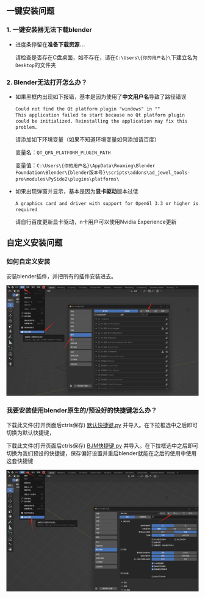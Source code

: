 ## 一键安装问题

### 1. 一键安装器无法下载blender

+ 进度条停留在**准备下载资源...**

  请检查是否存在C盘桌面，如不存在，请在`C:\Users\{你的用户名}\`下建立名为`Desktop`的文件夹

### 2. Blender无法打开怎么办？

+ 如果黑框内出现如下报错，基本是因为使用了**中文用户名**导致了路径错误

  ```
  Could not find the Qt platform plugin "windows" in ""
  This application failed to start because no Qt platform plugin could be initialized. Reinstalling the application may fix this problem.
  ```

  请添加如下环境变量（如果不知道环境变量如何添加请百度）

  变量名：`QT_QPA_PLATFORM_PLUGIN_PATH`

  变量值：`C:\Users\{你的用户名}\AppData\Roaming\Blender Foundation\Blender\{blender版本号}\scripts\addons\ad_jewel_tools-pro\modules\PySide2\plugins\platforms\`

+ 如果出现弹窗并显示，基本是因为**显卡驱动**版本过低

  ```
  A graphics card and driver with support for OpenGl 3.3 or higher is required
  ```

  请自行百度更新显卡驱动，n卡用户可以使用Nvidia Experience更新


## 自定义安装问题

### 如何自定义安装

安装blender插件，并把所有的插件安装进去。

![keymap](./res/addon.png)

### 我要安装使用blender原生的/预设好的快捷键怎么办？

下载此文件(打开页面后ctrls保存) [默认快捷键.py](https://gitee.com/atticus-lv/bjm-document/raw/master/docs/QA/res/默认快捷键.py) 并导入。在下拉框选中之后即可切换为默认快捷键，

下载此文件(打开页面后ctrls保存) [BJM快捷键.py](https://gitee.com/atticus-lv/bjm-document/raw/master/docs/QA/res/BJM快捷键.py) 并导入。在下拉框选中之后即可切换为我们预设的快捷键，保存偏好设置并重启blender就能在之后的使用中使用这套快捷键

![keymap](./res/keymap.png)




